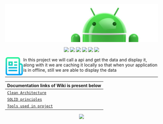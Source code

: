 ![Banner](images/Logo-new.png)


<p align="center">
<a><img src="https://img.shields.io/badge/Retrofit-For--Network-lightgrey"></a>
<a><img src="https://img.shields.io/badge/Coil-For%20Image%20Loading-blue" ></a>
<a><img src="https://img.shields.io/badge/DataStore%20Preferences-key--Value--Pairs--Storage-orange"></a>
<a><img src="https://img.shields.io/badge/Kotlin--Dsl-For--Dependencies-red"></a>
<a><img src="https://img.shields.io/badge/Room-Local--Storage-yellow"></a>
<a><img src="https://img.shields.io/badge/Hilt-Dependency%20Injection-green"></a>
</p>

<p align="center"><a><img align="left" src="https://github.com/devrath/devrath/blob/master/images/description.png" width="60" height="60" alt="Description" title="Description"></a></p> 
In this project we will call a api and get the data and display it, along with it we are caching it locally so that when your application is in offline, still we are able to display the data

---


| **Documentation links of Wiki is present below** |
| --- |
| [```Clean Architecture```](https://github.com/devrath/DroidFoodApplication/wiki/Clean-Architecture) |
| [```SOLID principles```](https://github.com/devrath/DroidFoodApplication/wiki/SOLID-principles) |
| [```Tools used in project```](https://github.com/devrath/DroidFoodApplication/wiki/Tools-used-in-project) |


<p align="center">
<a><img src="https://forthebadge.com/images/badges/built-for-android.svg"></a>
</p>
